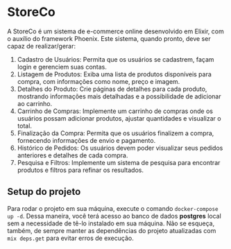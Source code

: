 # StoreCo

A StoreCo é um sistema de e-commerce online desenvolvido em Elixir, com o auxílio do framework Phoenix.
Este sistema, quando pronto, deve ser capaz de realizar/gerar:
1. Cadastro de Usuários: Permita que os usuários se cadastrem, façam login e gerenciem suas contas.
2. Listagem de Produtos: Exiba uma lista de produtos disponíveis para compra, com informações como nome, preço e imagem.
3. Detalhes do Produto: Crie páginas de detalhes para cada produto, mostrando informações mais detalhadas e a possibilidade de adicionar ao carrinho.
4. Carrinho de Compras: Implemente um carrinho de compras onde os usuários possam adicionar produtos, ajustar quantidades e visualizar o total.
5. Finalização da Compra: Permita que os usuários finalizem a compra, fornecendo informações de envio e pagamento.
6. Histórico de Pedidos: Os usuários devem poder visualizar seus pedidos anteriores e detalhes de cada compra.
7. Pesquisa e Filtros: Implemente um sistema de pesquisa para encontrar produtos e filtros para refinar os resultados.

## Setup do projeto

Para rodar o projeto em sua máquina, execute o comando `docker-compose up -d`. Dessa maneira, você terá acesso ao banco de dados **postgres** local sem a necessidade de tê-lo instalado em sua máquina. 
Não se esqueça, também, de sempre manter as dependências do projeto atualizadas com `mix deps.get` para evitar erros de execução.

